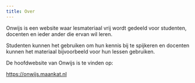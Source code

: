 ```yaml
---
title: Over
---
```


Onwijs is een website waar lesmateriaal vrij wordt gedeeld voor
studenten, docenten en ieder ander die ervan wil leren.

Studenten kunnen het gebruiken om hun kennis bij te spijkeren en
docenten kunnen het materiaal bijvoorbeeld voor hun lessen gebruiken.

De hoofdwebsite van Onwijs is te vinden op:

https://onwijs.maankat.nl

